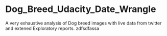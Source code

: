 # Dog_Breed_Udacity_Date_Wrangle
A very exhaustive analysis of Dog breed images with live data from twitter and extened Exploratory reports.
zdfsdfassa
